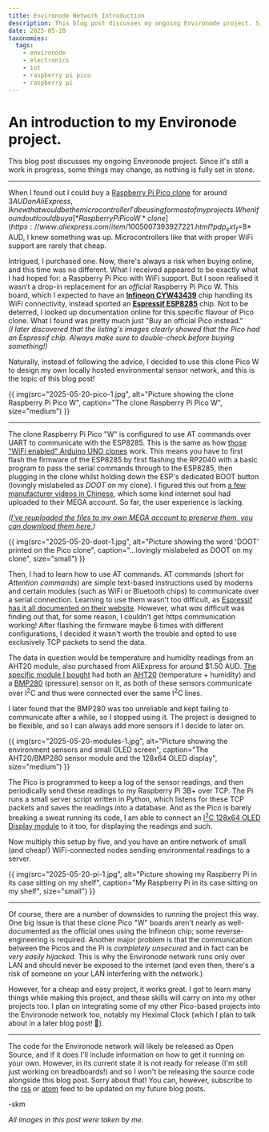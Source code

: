 ```yaml
---
title: Environode Network Introduction
description: This blog post discusses my ongoing Environode project. Since it's still a work in progress, some things may change, as nothing is fully set in stone.
date: 2025-05-20
taxonomies:
  tags:
    - environode
    - electronics
    - iot
    - raspberry pi pico
    - raspberry pi
---
```


# An introduction to my Environode project.
This blog post discusses my ongoing Environode project. Since it's still a work in progress, some things may change, as nothing is fully set in stone.

---

When I found out I could buy a [Raspberry Pi Pico clone](https://www.aliexpress.com/item/1005007393927221.html?pdp_ext_f=%7B"sku_id":"12000040565295947"%7D) for around $3 AUD on AliExpress, I knew that would be the microcontroller I'd be using for most of my projects. When I found out I could buy a [*Raspberry Pi Pico W* clone](https://www.aliexpress.com/item/1005007393927221.html?pdp_ext_f=%7B"sku_id":"12000040565295948"%7D) for under *$8* AUD, I knew something was up. Microcontrollers like that with proper WiFi support are rarely that cheap.

Intrigued, I purchased one. Now, there's always a risk when buying online, and this time was no different. What I received appeared to be exactly what I had hoped for: a Raspberry Pi Pico with WiFi support. But I soon realised it wasn’t a drop-in replacement for an *official* Raspberry Pi Pico W. This board, which I expected to have an [**Infineon CYW43439**](https://www.infineon.com/cms/en/product/wireless-connectivity/airoc-wi-fi-plus-bluetooth-combos/wi-fi-4-802.11n/cyw43439/) chip handling its WiFi connectivity, instead sported an [**Espressif ESP8285**](https://www.espressif.com/sites/default/files/documentation/0a-esp8285_datasheet_en.pdf) chip. Not to be deterred, I looked up documentation online for this specific flavour of Pico clone. What I found was pretty much just "Buy an official Pico instead."  
*(I later discovered that the listing's images clearly showed that the Pico had an Espressif chip. Always make sure to double-check before buying something!)*

Naturally, instead of following the advice, I decided to use this clone Pico W to design my own locally hosted environmental sensor network, and this is the topic of this blog post!

{{ img(src="2025-05-20-pico-1.jpg", alt="Picture showing the clone Raspberry Pi Pico W", caption="The clone Raspberry Pi Pico W", size="medium") }}

---

The clone Raspberry Pi Pico "W" is configured to use AT commands over UART to communicate with the ESP8285. This is the same as how [those "WiFi enabled" Arduino UNO clones](https://www.jaycar.com.au/p/XC4411) work. This means you have to first flash the firmware of the ESP8285 by first flashing the RP2040 with a basic program to pass the serial commands through to the ESP8285, then plugging in the clone whilst holding down the ESP's dedicated BOOT button (lovingly mislabeled as *DOOT* on my clone). I figured this out from [a few manufacturer videos in Chinese](https://forums.raspberrypi.com/viewtopic.php?t=361532#p2174428), which some kind internet soul had uploaded to their MEGA account. So far, the user experience is lacking.

*([I've reuploaded the files to my own MEGA account to preserve them, you can download them here.](https://mega.nz/folder/VqMg2YQC#seTJR8HW_Eu3lB-ttfzXyQ))*

{{ img(src="2025-05-20-doot-1.jpg", alt="Picture showing the word 'DOOT' printed on the Pico clone", caption="...lovingly mislabeled as DOOT on my clone", size="small") }}

Then, I had to learn how to use AT commands. AT commands (short for *Attention commands*) are simple text-based instructions used by modems and certain modules (such as WiFi or Bluetooth chips) to communicate over a serial connection. Learning to use them wasn't too difficult, as [Espressif has it all documented on their website](https://docs.espressif.com/projects/esp-at/en/latest/esp32/AT_Command_Set/index.html). However, what *was* difficult was finding out that, for some reason, I couldn't get https communication working! After flashing the firmware maybe 6 times with different configurations, I decided it wasn't worth the trouble and opted to use exclusively TCP packets to send the data.

The data in question would be temperature and humidity readings from an AHT20 module, also purchased from AliExpress for around $1.50 AUD. [The specific module I bought](https://www.aliexpress.com/item/1005007394116053.html) had both an [AHT20](https://cdn.sparkfun.com/assets/d/2/b/e/d/AHT20.pdf) (temperature + humidity) and a [BMP280](https://www.bosch-sensortec.com/media/boschsensortec/downloads/datasheets/bst-bmp280-ds001.pdf) (pressure) sensor on it, as both of these sensors communicate over I<sup>2</sup>C and thus were connected over the same I<sup>2</sup>C lines.

I later found that the BMP280 was too unreliable and kept failing to communicate after a while, so I stopped using it. The project is designed to be flexible, and so I can always add more sensors if I decide to later on.

{{ img(src="2025-05-20-modules-1.jpg", alt="Picture showing the environment sensors and small OLED screen", caption="The AHT20/BMP280 sensor module and the 128x64 OLED display", size="medium") }}

The Pico is programmed to keep a log of the sensor readings, and then periodically send these readings to my Raspberry Pi 3B+ over TCP. The Pi runs a small server script written in Python, which listens for these TCP packets and saves the readings into a database. And as the Pico is barely breaking a sweat running its code, I am able to connect an [I<sup>2</sup>C 128x64 OLED Display module](https://www.aliexpress.com/item/1005007895120525.html?pdp_ext_f=%7B"sku_id":"12000042749372460"%7D) to it too, for displaying the readings and such.

Now multiply this setup by five, and you have an entire network of small (and cheap!) WiFi-connected nodes sending environmental readings to a server.

{{ img(src="2025-05-20-pi-1.jpg", alt="Picture showing my Raspberry Pi in its case sitting on my shelf", caption="My Raspberry Pi in its case sitting on my shelf", size="small") }}

---

Of course, there are a number of downsides to running the project this way. One big issue is that these clone Pico "W" boards aren't nearly as well-documented as the official ones using the Infineon chip; some reverse-engineering is required. Another major problem is that the communication between the Picos and the Pi is *completely unsecured* and in fact can be *very easily hijacked*. This is why the Environode network runs only over LAN and should never be exposed to the internet (and even then, there's a risk of someone on your LAN interfering with the network.)

However, for a cheap and easy project, it works great. I got to learn many things while making this project, and these skills will carry on into my other projects too. I plan on integrating some of my other Pico-based projects into the Environode network too, notably my Heximal Clock (which I plan to talk about in a later blog post! 👀).

---

The code for the Environode network will likely be released as Open Source, and if it does I'll include information on how to get it running on your own. However, in its current state it is not ready for release (I'm still just working on breadboards!) and so I won't be releasing the source code alongside this blog post. Sorry about that! You can, however, subscribe to the [rss](/rss.xml) or [atom](/atom.xml) feed to be updated on my future blog posts.

-skm

*All images in this post were taken by me.*
